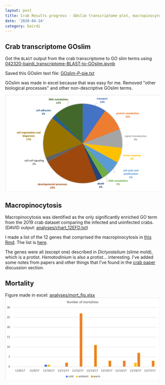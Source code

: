 ```yaml
---
layout: post
title: Crab Results progress - GOslim transcriptome plot, macropinocytosis list and notes
date: '2020-04-24'
category: bairdi
---
```



## Crab transcriptome GOslim 
Got the `BLAST` output from the crab transcriptome to GO slim terms using [042320-bairdi_transcriptome-BLAST-to-GOslim.ipynb](https://github.com/RobertsLab/project-crab/blob/master/notebooks/042320-bairdi_transcriptome-BLAST-to-GOslim.ipynb)

Saved this GOslim text file: [GOslim-P-pie.txt](https://github.com/RobertsLab/project-crab/blob/master/analyses/GOslim-P-pie.txt)

GOslim was made in excel because that was easy for me. Removed "other biological processes" and other non-descriptive GOslim terms. 

![img](../notebook-images/042420/crab-GOslim-pie.png)

## Macropinocytosis
Macropinocytosis was identified as the only significantly enriched GO term from the 2019 crab dataset comparing the infected and uninfected crabs. (DAVID output: [analyses/chart_12EFD.txt](https://github.com/RobertsLab/project-crab/blob/master/analyses/chart_12EFD.txt))

I made a list of the 12 genes that comprised the macropinocytosis in [this Rmd](https://github.com/RobertsLab/project-crab/blob/master/scripts/042320-2019crab-genelists.Rmd). The list is [here](https://github.com/RobertsLab/project-crab/blob/master/analyses/macropinocytosis_gene_list.tab). 

The genes were all (except one) described in _Dictyostelium_ (slime mold), which is a protist. _Hematodinium_ is also a protist... interesting. I've added some notes from papers and other things that I've found in the [crab paper](https://docs.google.com/document/d/1xZjT_2ix39jhFGhPjUqjOIubCEZfnl9yDddIjR3nY38/edit#) discussion section. 

## Mortality     
Figure made in excel: [analyses/mort_fig.xlsx](https://github.com/RobertsLab/project-crab/blob/master/analyses/mort_fig.xlsx)           
![img](../notebook-images/042420/mort_fig.png)
